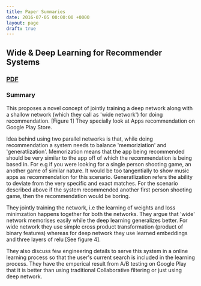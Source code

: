```yaml
---
title: Paper Summaries
date: 2016-07-05 00:00:00 +0000
layout: page
draft: true
---
```

## Wide & Deep Learning for Recommender Systems

### [PDF](http://arxiv.org/abs/1606.07792)

### Summary

This proposes a novel concept of jointly training a deep network along with a shallow network (which they call as 'wide network') for doing recommendation. [Figure 1] They specially look at Apps recommendation on Google Play Store.

Idea behind using two parallel networks is that, while doing recommendation a system needs to balance 'memoriziation' and 'generatlization'. Memorization means that the app being recommended should be very similar to the app off of which the recommendation is being based in. For e.g if you were looking for a single person shooting game, an another game of similar nature. It would be too tangentially to show music apps as recommendation for this scenario. Generatlization refers the ability to deviate from the very specific and exact matches. For the scenario described above if the system recommended another first person shooting game, then the recommendation would be boring. 

They jointly training the network, i.e the learning of weights and loss minimzation happens together for both the networks. They argue that 'wide' network memorises easily while the deep learning generalizes better. For wide network they use simple cross product transformation (product of binary features) whereas for deep network they use learned embeddings and three layers of relu [See figure 4].

They also discuss few engineering details to serve this system in a online learning process so that the user's current search is included in the learning process. They have the emperical result from A/B testing on Google Play that it is better than using traditional Collaborative filtering or just using deep network.
